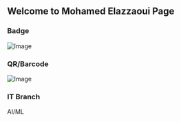 ## Welcome to Mohamed Elazzaoui Page


### Badge
![Image](badges/mohamedelazzaoui.png)

### QR/Barcode
![Image](qr/qr_mohamedelazzaoui.png)
### IT Branch
AI/ML
